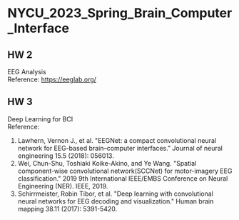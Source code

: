 # NYCU_2023_Spring_Brain_Computer_Interface
## HW 2
EEG Analysis   
Reference: https://eeglab.org/
## HW 3
Deep Learning for BCI  
Reference:  
1. Lawhern, Vernon J., et al. "EEGNet: a compact convolutional neural network for EEG-based brain–computer interfaces." Journal of neural engineering 15.5 (2018): 056013.
2. Wei, Chun-Shu, Toshiaki Koike-Akino, and Ye Wang. "Spatial component-wise convolutional network(SCCNet) for motor-imagery EEG classification." 2019 9th International IEEE/EMBS Conference on Neural Engineering (NER). IEEE, 2019.
3. Schirrmeister, Robin Tibor, et al. "Deep learning with convolutional neural networks for EEG decoding and visualization." Human brain mapping 38.11 (2017): 5391-5420.
